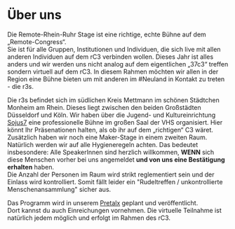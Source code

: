# Über uns
Die Remote-Rhein-Ruhr Stage ist eine richtige, echte Bühne auf dem „Remote-Congress“.  
Sie ist für alle Gruppen, Institutionen und Individuen, die sich live mit allen anderen Individuen auf dem rC3 verbinden wollen. Dieses Jahr ist alles anders und wir werden uns nicht analog auf dem eigentlichen „37c3“ treffen sondern virtuell auf dem rC3. In diesem Rahmen möchten wir allen in der Region eine Bühne bieten um mit anderen im #Neuland in Kontakt zu treten - die r3s.

Die r3s befindet sich im südlichen Kreis Mettmann im schönen Städtchen Monheim am Rhein. Dieses liegt zwischen den beiden Großstädten Düsseldorf und Köln.
Wir haben über die Jugend- und Kultureinrichtung [Sojus7](https://www.sojus.de) eine professionelle Bühne im großen Saal der VHS organisiert. Hier könnt Ihr Präsenationen halten, als ob ihr auf dem „richtigen“ C3 wäret. Zusätzlich haben wir noch eine Maker-Stage in einem zweiten Raum.
Natürlich werden wir auf alle Hygieneregeln achten. Das bedeutet insbesondere: Alle SpeakerInnen sind herzlich willkommen, **WENN** sich diese Menschen vorher bei uns angemeldet **und von uns eine Bestätigung erhalten** haben.  
Die Anzahl der Personen im Raum wird strikt reglementiert sein und der Einlass wird kontrolliert. Somit fällt leider ein "Rudeltreffen / unkontrollierte Menschenansammlung" sicher aus.

Das Programm wird in unserem [Pretalx](https://pretalx.r3s.nrw/r3s/) geplant und veröffentlicht.  
Dort kannst du auch Einreichungen vornehmen. Die virtuelle Teilnahme ist natürlich jedem möglich und erfolgt im Rahmen des rC3.
